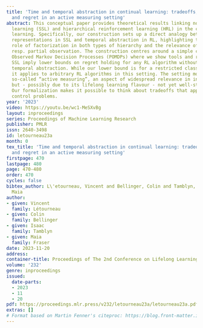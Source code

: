 ```yaml
---
title: 'Time and temporal abstraction in continual learning: tradeoffs, analogies
  and regret in an active measuring setting'
abstract: This conceptual paper provides theoretical results linking notions in semi-supervised
  learning (SSL) and hierarchical reinforcement learning (HRL) in the context of lifelong
  learning. Specifically, our construction sets up a direct analogy between intermediate
  representations in SSL and temporal abstraction in RL, highlighting the important
  role of factorization in both types of hierarchy and the relevance of partial labeling,
  resp. partial observation. The construction centres around a simple class of Partially
  Observed Markov Decision Processes (POMDPs) where we show tools and results from
  SSL imply lower bounds on regret holding for any RL algorithm without access to
  temporal abstraction. While our lower bound is for a restricted class of RL problems,
  it applies to arbitrary RL algorithms in this setting. The setting moreover features
  so-called “active measuring”, an aspect of widespread relevance in industrial control,
  but - possibly due to its lifelong learning flavour - not yet well-studied in RL.
  Our formalization makes it possible to think about tradeoffs that apply for such
  control problems.
year: '2023'
video: https://youtu.be/wc1-MeSXvBg
layout: inproceedings
series: Proceedings of Machine Learning Research
publisher: PMLR
issn: 2640-3498
id: letourneau23a
month: 0
tex_title: 'Time and temporal abstraction in continual learning: tradeoffs, analogies
  and regret in an active measuring setting'
firstpage: 470
lastpage: 480
page: 470-480
order: 470
cycles: false
bibtex_author: L\'etourneau, Vincent and Bellinger, Colin and Tamblyn, Isaac and Fraser,
  Maia
author:
- given: Vincent
  family: Létourneau
- given: Colin
  family: Bellinger
- given: Isaac
  family: Tamblyn
- given: Maia
  family: Fraser
date: 2023-11-20
address:
container-title: Proceedings of The 2nd Conference on Lifelong Learning Agents
volume: '232'
genre: inproceedings
issued:
  date-parts:
  - 2023
  - 11
  - 20
pdf: https://proceedings.mlr.press/v232/letourneau23a/letourneau23a.pdf
extras: []
# Format based on Martin Fenner's citeproc: https://blog.front-matter.io/posts/citeproc-yaml-for-bibliographies/
---
```

